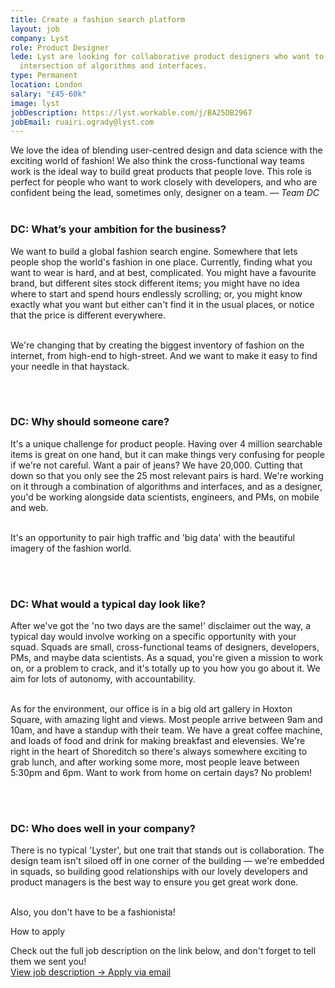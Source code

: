 ```yaml
---
title: Create a fashion search platform
layout: job
company: Lyst
role: Product Designer
lede: Lyst are looking for collaborative product designers who want to work at the
  intersection of algorithms and interfaces.
type: Permanent
location: London
salary: "£45-60k"
image: lyst
jobDescription: https://lyst.workable.com/j/BA25DB2967
jobEmail: ruairi.ogrady@lyst.com
---
```


<span class="text-heavy">We love the idea of blending user-centred design and data science with the exciting world of fashion! We also think the cross-functional way teams work is the ideal way to build great products that people love. This role is perfect for people who want to work closely with developers, and who are confident being the lead, sometimes only, designer on a team. &mdash; *Team DC*</span>
<br><br>
### DC: What’s your ambition for the business?
We want to build a global fashion search engine. Somewhere that lets people shop the world's fashion in one place. Currently, finding what you want to wear is hard, and at best, complicated. You might have a favourite brand, but different sites stock different items; you might have no idea where to start and spend hours endlessly scrolling; or, you might know exactly what you want but either can't find it in the usual places, or notice that the price is different everywhere.<br><br>

We're changing that by creating the biggest inventory of fashion on the internet, from high-end to high-street. And we want to make it easy to find your needle in that haystack.

<br><br>
### DC: Why should someone care?
It's a unique challenge for product people. Having over 4 million searchable items is great on one hand, but it can make things very confusing for people if we're not careful. Want a pair of jeans? We have 20,000. Cutting that down so that you only see the 25 most relevant pairs is hard. We're working on it through a combination of algorithms and interfaces, and as a designer, you'd be working alongside data scientists, engineers, and PMs, on mobile and web.<br><br>

It's an opportunity to pair high traffic and 'big data' with the beautiful imagery of the fashion world.

<br><br>
### DC: What would a typical day look like?
After we've got the 'no two days are the same!' disclaimer out the way, a typical day would involve working on a specific opportunity with your squad. Squads are small, cross-functional teams of designers, developers, PMs, and maybe data scientists. As a squad, you're given a mission to work on, or a problem to crack, and it's totally up to you how you go about it. We aim for lots of autonomy, with accountability.<br><br>

As for the environment, our office is in a big old art gallery in Hoxton Square, with amazing light and views. Most people arrive between 9am and 10am, and have a standup with their team. We have a great coffee machine, and loads of food and drink for making breakfast and elevensies. We're right in the heart of Shoreditch so there's always somewhere exciting to grab lunch, and after working some more, most people leave between 5:30pm and 6pm. Want to work from home on certain days? No problem!

<br><br>
### DC: Who does well in your company?
There is no typical 'Lyster', but one trait that stands out is collaboration. The design team isn't siloed off in one corner of the building &mdash; we're embedded in squads, so building good relationships with our lovely developers and product managers is the best way to ensure you get great work done.<br><br>

Also, you don't have to be a fashionista!

<div class="job-listing__box text-body u-margin-Tl" markdown="1">
  <p class="text-primary text-upper u-margin-Bs">How to apply</p>
  Check out the full job description on the link below, and don't forget to tell them we sent you!
</div>
<div class="job-listing__box--cta text-body">
  <a href="{{ page.jobDescription }}" target="_blank" class="job-listing__box--description btn btn--primary link-invert--plain text-x-small text-upper text-center">
    View job description &rarr;
  </a>
  <a href="mailto:{{ page.jobEmail }}" target="_blank" class="job-listing__box--apply btn--secondary link-plain text-x-small text-upper text-center">
    Apply via email
  </a>
</div>

